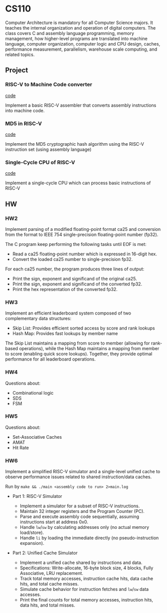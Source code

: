# CS110

Computer Architecture is mandatory for all Computer Science majors. It teaches the internal organization and operation of digital computers. The class covers C and assembly language programming, memory management, how higher-level programs are translated into machine language, computer organization, computer logic and CPU design, caches, performance measurement, parallelism, warehouse scale computing, and related topics.

## Project

### RISC-V to Machine Code converter

[code](https://github.com/AristurtleHu/RISC-V_to_MC_converter)

Implement a basic RISC-V assembler that converts assembly instructions into machine code.

### MD5 in RISC-V
[code](https://github.com/AristurtleHu/MD5_in_RISC-V)

Implement the MD5 cryptographic hash algorithm using the RISC-V instruction set (using assembly language)

###  Single-Cycle CPU of RISC-V
[code](https://github.com/AristurtleHu/Single-Cycle_CPU_of_RISC-V)

Implement a  single-cycle CPU which can process basic instructions of RISC-V

## HW

### HW2

Implement parsing of a modified floating-point format ca25 and conversion from the format to IEEE 754 single-precision floating-point number (fp32).

The C program keep performing the following tasks until EOF is met:

- Read a ca25 floating-point number which is expressed in 16-digit hex.
- Convert the loaded ca25 number to single-precision fp32.

For each ca25 number, the program produces three lines of output:

- Print the sign, exponent and significand of the original ca25.
- Print the sign, exponent and significand of the converted fp32.
- Print the hex representation of the converted fp32.

### HW3

Implement an efficient leaderboard system composed of two complementary data structures:

- Skip List: Provides efficient sorted access by score and rank lookups
- Hash Map: Provides fast lookups by member name

The Skip List maintains a mapping from score to member (allowing for rank-based operations), while the Hash Map maintains a mapping from member to score (enabling quick score lookups). Together, they provide optimal performance for all leaderboard operations.

### HW4

Questions about:
- Combinational logic
- SDS
- FSM

### HW5

Questions about:
- Set-Associative Caches
- AMAT
- Hit Rate

### HW6

Implement a simplified RISC-V simulator and a single-level unified cache to observe performance issues related to shared instruction/data caches.

Run by `make && ./main <assembly code to run> 2>main.log`

- Part 1: RISC-V Simulator
  - Implement a simulator for a subset of RISC-V instructions.
  - Maintain 32 integer registers and the Program Counter (PC).
  - Parse and execute assembly code sequentially, assuming instructions start at address 0x0.
  - Handle `lw`/`sw` by calculating addresses only (no actual memory load/store).
  - Handle `li` by loading the immediate directly (no pseudo-instruction expansion).

- Part 2: Unified Cache Simulator
  - Implement a unified cache shared by instructions and data.
  - Specifications: Write-allocate, 16-byte block size, 4 blocks, Fully Associative, LRU replacement.
  - Track total memory accesses, instruction cache hits, data cache hits, and total cache misses.
  - Simulate cache behavior for instruction fetches and `lw`/`sw` data accesses.
  - Print the final counts for total memory accesses, instruction hits, data hits, and total misses.